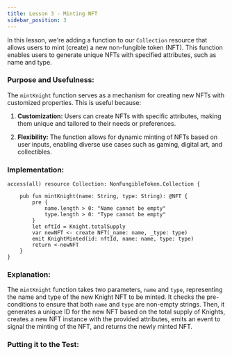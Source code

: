 ```yaml
---
title: Lesson 3 - Minting NFT
sidebar_position: 3
---
```


In this lesson, we're adding a function to our `Collection` resource that allows users to mint (create) a new non-fungible token (NFT). This function enables users to generate unique NFTs with specified attributes, such as name and type.

### **Purpose and Usefulness:**

The `mintKnight` function serves as a mechanism for creating new NFTs with customized properties. This is useful because:

1. **Customization:** Users can create NFTs with specific attributes, making them unique and tailored to their needs or preferences.

2. **Flexibility:** The function allows for dynamic minting of NFTs based on user inputs, enabling diverse use cases such as gaming, digital art, and collectibles.

### **Implementation:**

```cadence
access(all) resource Collection: NonFungibleToken.Collection {

    pub fun mintKnight(name: String, type: String): @NFT {
        pre {
            name.length > 0: "Name cannot be empty"
            type.length > 0: "Type cannot be empty"
        }
        let nftId = Knight.totalSupply
        var newNFT <- create NFT(_name: name, _type: type)
        emit KnightMinted(id: nftId, name: name, type: type)
        return <-newNFT
    }
}
```

### **Explanation:**

The `mintKnight` function takes two parameters, `name` and `type`, representing the name and type of the new Knight NFT to be minted. It checks the pre-conditions to ensure that both `name` and `type` are non-empty strings. Then, it generates a unique ID for the new NFT based on the total supply of Knights, creates a new NFT instance with the provided attributes, emits an event to signal the minting of the NFT, and returns the newly minted NFT.

### **Putting it to the Test:**
